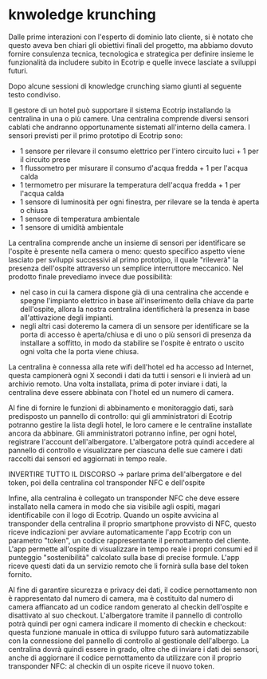 # knwoledge krunching

Dalle prime interazioni con l'esperto di dominio lato cliente, si è notato che
questo aveva ben chiari gli obiettivi finali del progetto, ma abbiamo dovuto
fornire consulenza tecnica, tecnologica e strategica per definire insieme le
funzionalità da includere subito in Ecotrip e quelle invece lasciate a sviluppi
futuri.

Dopo alcune sessioni di knowledge crunching siamo giunti al seguente testo
condiviso.

Il gestore di un hotel può supportare il sistema Ecotrip installando la
centralina in una o più camere. Una centralina comprende diversi sensori cablati
che andranno opportunamente sistemati all'interno della camera. I sensori
previsti per il primo prototipo di Ecotrip sono:

- 1 sensore per rilevare il consumo elettrico per l'intero circuito luci + 1 per
  il circuito prese
- 1 flussometro per misurare il consumo d'acqua fredda + 1 per l'acqua calda
- 1 termometro per misurare la temperatura dell'acqua fredda + 1 per l'acqua
  calda
- 1 sensore di luminosità per ogni finestra, per rilevare se la tenda è aperta o
  chiusa
- 1 sensore di temperatura ambientale
- 1 sensore di umidità ambientale

La centralina comprende anche un insieme di sensori per identificare se l'ospite
è presente nella camera o meno: questo specifico aspetto viene lasciato per
sviluppi successivi al primo prototipo, il quale "rileverà" la presenza
dell'ospite attraverso un semplice interruttore meccanico. Nel prodotto finale
prevediamo invece due possibilità:

- nel caso in cui la camera dispone già di una centralina che accende e spegne
  l'impianto elettrico in base all'inserimento della chiave da parte
  dell'ospite, allora la nostra centralina identificherà la presenza in base
  all'attivazione degli impianti.
- negli altri casi doteremo la camera di un sensore per identificare se la porta
  di accesso è aperta/chiusa e di uno o più sensori di presenza da installare a
  soffitto, in modo da stabilire se l'ospite è entrato o uscito ogni volta che
  la porta viene chiusa.

La centralina è connessa alla rete wifi dell'hotel ed ha accesso ad Internet,
questa campionerà ogni X secondi i dati da tutti i sensori e li invierà ad un
archivio remoto. Una volta installata, prima di poter inviare i dati, la
centralina deve essere abbinata con l'hotel ed un numero di camera.

Al fine di fornire le funzioni di abbinamento e monitoraggio dati, sarà
predisposto un pannello di controllo: qui gli amministratori di Ecotrip potranno
gestire la lista degli hotel, le loro camere e le centraline installate ancora
da abbinare. Gli amministratori potranno infine, per ogni hotel, registrare
l'account dell'albergatore. L'albergatore potrà quindi accedere al pannello di
controllo e visualizzare per ciascuna delle sue camere i dati raccolti dai
sensori ed aggiornati in tempo reale.

INVERTIRE TUTTO IL DISCORSO -> parlare prima dell'albergatore e del token, poi
della centralina col transponder NFC e dell'ospite

Infine, alla centralina è collegato un transponder NFC che deve essere
installato nella camera in modo che sia visibile agli ospiti, magari
identificabile con il logo di Ecotrip. Quando un ospite avvicina al transponder
della centralina il proprio smartphone provvisto di NFC, questo riceve
indicazioni per avviare automaticamente l'app Ecotrip con un parametro "token",
un codice rappresentante il pernottamento del cliente. L'app permette all'ospite
di visualizzare in tempo reale i propri consumi ed il punteggio "sostenibilità"
calcolato sulla base di precise formule. L'app riceve questi dati da un servizio
remoto che li fornirà sulla base del token fornito.

Al fine di garantire sicurezza e privacy dei dati, il codice pernottamento non è
rappresentato dal numero di camera, ma è costituito dal numero di camera
affiancato ad un codice random generato al checkin dell'ospite e disattivato al
suo checkout. L'albergatore tramite il pannello di controllo potrà quindi per
ogni camera indicare il momento di checkin e checkout: questa funzione manuale
in ottica di sviluppo futuro sarà automatizzabile con la connessione del
pannello di controllo al gestionale dell'albergo. La centralina dovrà quindi
essere in grado, oltre che di inviare i dati dei sensori, anche di aggiornare il
codice pernottamento da utilizzare con il proprio transponder NFC: al checkin di
un ospite riceve il nuovo token.
